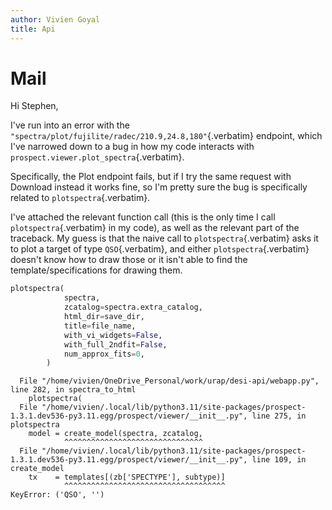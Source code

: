 ```yaml
---
author: Vivien Goyal
title: Api
---
```


# Mail

Hi Stephen,

I\'ve run into an error with the `"spectra/plot/fujilite/radec/210.9,24.8,180"`{.verbatim} endpoint, which I\'ve narrowed down to a bug in how my code interacts with `prospect.viewer.plot_spectra`{.verbatim}.

Specifically, the Plot endpoint fails, but if I try the same request with Download instead it works fine, so I\'m pretty sure the bug is specifically related to `plotspectra`{.verbatim}.

I\'ve attached the relevant function call (this is the only time I call `plotspectra`{.verbatim} in my code), as well as the relevant part of the traceback. My guess is that the naive call to `plotspectra`{.verbatim} asks it to plot a target of type `QSO`{.verbatim}, and either `plotspectra`{.verbatim} doesn\'t know how to draw those or it isn\'t able to find the template/specifications for drawing them.

``` python
plotspectra(
            spectra,
            zcatalog=spectra.extra_catalog,
            html_dir=save_dir,
            title=file_name,
            with_vi_widgets=False,
            with_full_2ndfit=False,
            num_approx_fits=0,
        )
```

      File "/home/vivien/OneDrive_Personal/work/urap/desi-api/webapp.py", line 282, in spectra_to_html
        plotspectra(
      File "/home/vivien/.local/lib/python3.11/site-packages/prospect-1.3.1.dev536-py3.11.egg/prospect/viewer/__init__.py", line 275, in plotspectra
        model = create_model(spectra, zcatalog,
                ^^^^^^^^^^^^^^^^^^^^^^^^^^^^^^^
      File "/home/vivien/.local/lib/python3.11/site-packages/prospect-1.3.1.dev536-py3.11.egg/prospect/viewer/__init__.py", line 109, in create_model
        tx    = templates[(zb['SPECTYPE'], subtype)]
                ^^^^^^^^^^^^^^^^^^^^^^^^^^^^^^^^^^^^
    KeyError: ('QSO', '')

